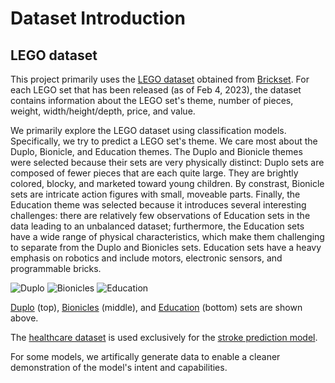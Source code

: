 # Dataset Introduction

## LEGO dataset
This project primarily uses the [LEGO dataset](https://github.com/SeventhPrize/INDE_577_Data_Science_and_Machine_Learning/blob/main/Data/Brickset-Most-Owned-Query-33-02042023.csv) obtained from [Brickset](https://brickset.com/sets/query-33). For each LEGO set that has been released (as of Feb 4, 2023), the dataset contains information about the LEGO set's theme, number of pieces, weight, width/height/depth, price, and value.

We primarily explore the LEGO dataset using classification models. Specifically, we try to predict a LEGO set's theme. We care most about the Duplo, Bionicle, and Education themes. The Duplo and Bionicle themes were selected because their sets are very physically distinct: Duplo sets are composed of fewer pieces that are each quite large. They are brightly colored, blocky, and marketed toward young children. By constrast, Bionicle sets are intricate action figures with small, moveable parts. Finally, the Education theme was selected because it introduces several interesting challenges: there are relatively few observations of Education sets in the data leading to an unbalanced dataset; furthermore, the Education sets have a wide range of physical characteristics, which make them challenging to separate from the Duplo and Bionicles sets. Education sets have a heavy emphasis on robotics and include motors, electronic sensors, and programmable bricks.

![Duplo](https://upload.wikimedia.org/wikipedia/commons/0/0f/2_duplo_lego_bricks.jpg)
![Bionicles](https://static.wikia.nocookie.net/bionicle/images/b/b3/Vezok.jpg/revision/latest?cb=20110731003440)
![Education](https://upload.wikimedia.org/wikipedia/commons/thumb/b/be/Lego_Mindstorms_Sound_Finder.jpg/597px-Lego_Mindstorms_Sound_Finder.jpg)

[Duplo](https://en.wikipedia.org/wiki/Lego_Duplo) (top), [Bionicles](https://bionicle.fandom.com/wiki/Vezok) (middle), and [Education](https://en.wikipedia.org/wiki/File:Lego_Mindstorms_Sound_Finder.jpg) (bottom) sets are shown above.

The [healthcare dataset](https://github.com/SeventhPrize/INDE_577_Data_Science_and_Machine_Learning/blob/main/Data/healthcare-dataset-stroke-data.csv) is used exclusively for the [stroke prediction model](https://github.com/SeventhPrize/INDE_577_Data_Science_and_Machine_Learning/tree/main/Supervised%20learning/Stroke%20prediction).

For some models, we artifically generate data to enable a cleaner demonstration of the model's intent and capabilities.
